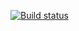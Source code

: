 [![Build status](https://dev.azure.com/wieslawsoltes/GitHub/_apis/build/status/WpfUnitTests)](https://dev.azure.com/wieslawsoltes/GitHub/_build/latest?definitionId=75)
